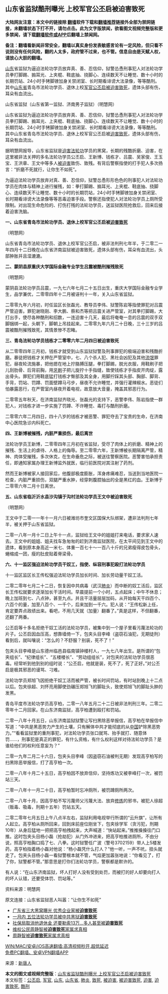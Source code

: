  <h2>山东省监狱酷刑曝光 上校军官公丕启被迫害致死</h2> <p class="notice"><b>大陆网友注意：本文中的链接除 <a href="https://github.com/bannedbook/fanqiang" >翻墙</a>软件下载和<a href="https://github.com/killgcd/justmysocks/blob/master/README.md">翻墙推荐</a>链接外全部为禁网链接，未翻墙状态下打不开，请勿点击。此为文字版禁闻，欲看图文视频完整版和更多禁闻，请下载<a href="https://github.com/bannedbook/fanqiang">翻墙软件或APP</a>后翻墙上禁闻网。</p><p>备注：翻墙看新闻非常安全，翻墙以真实身份发表敏感言论有一定风险，但只看不说则没有任何风险，翻的人太多，政府管不过来，也不管。信息自由是天赋人权，请放心大胆的翻墙。</b></p>  <div class="entry"> <p id="summary"><a href="https://www.bannedbook.org/bnews/tag/%e5%b1%b1%e4%b8%9c/" class="st_tag internal_tag" rel="tag" title="标签 山东 下的日志">山东</a>省监狱为逼迫法轮功学员放弃真、善、忍信仰，狱警怂恿刑事犯人对法轮功学员拳打脚踢、搧耳光、上夹棍、鞋底抽、挠脚心、连续数天不让睡觉、数十小时的长期罚站、24小时手铐脚镣加身关禁闭室、长时期看诽谤大法录像，等等酷刑。其中<a href="https://www.bannedbook.org/bnews/tag/%E5%B1%B1%E4%B8%9C%E7%9C%81/" class="st_tag internal_tag" rel="tag" title="标签 山东省 下的日志">山东省</a>青岛市法轮功学员、退休上校<a href="https://www.bannedbook.org/bnews/tag/%E5%86%9B%E5%AE%98/" class="st_tag internal_tag" rel="tag" title="标签 军官 下的日志">军官</a><a href="https://www.bannedbook.org/bnews/tag/%E5%85%AC%E4%B8%95%E5%90%AF/" class="st_tag internal_tag" rel="tag" title="标签 公丕启 下的日志">公丕启</a><a href="https://www.bannedbook.org/bnews/tag/%E8%A2%AB%E8%BF%AB%E5%AE%B3%E8%87%B4%E6%AD%BB/" class="st_tag internal_tag" rel="tag" title="标签 被迫害致死 下的日志">被迫害致死</a>，遗体头部有伤，耳朵有血流出。</p> <p id="conimg">山东省监狱（山东省第一监狱、济南男子监狱）（明慧网）</p> <p>山东省监狱为逼迫法轮功学员放弃真、善、忍信仰，狱警怂恿刑事犯人对法轮功学员拳打脚踢、搧耳光、上夹棍、鞋底抽、挠脚心、连续数天不让睡觉、数十小时的长期罚站、24小时手铐脚镣加身关禁闭室、长时期看诽谤大法录像，等等酷刑。其中山东省青岛市法轮功学员、退休上校军官公丕启被<a href="https://www.bannedbook.org/bnews/tag/%e8%bf%ab%e5%ae%b3/" class="st_tag internal_tag" rel="tag" title="标签 迫害 下的日志">迫害</a><a href="https://www.bannedbook.org/bnews/tag/%E8%87%B4%E6%AD%BB/" class="st_tag internal_tag" rel="tag" title="标签 致死 下的日志">致死</a>，遗体头部有伤，耳朵有血流出。</p> <p>据明慧网报导，山东省监狱是<span class='wp_keywordlink'><a href="https://www.bannedbook.org/forum11/topic278.html" title="评江泽民与中共相互利用迫害法轮功" target="_blank">迫害法轮功</a></span>学员的黑窝，长期的残酷折磨、迫害，在这里被非法关押的多名法轮功学员公丕启、王新博、钱栋才、吕震、吴家俊、王玉宝、王洪章、王文中等多人<a href="https://www.bannedbook.org/bnews/tag/%E8%A2%AB%E8%BF%AB%E5%AE%B3/" class="st_tag internal_tag" rel="tag" title="标签 被迫害 下的日志">被迫害</a>致伤、致残。有背后警察指使的打手犯人多次扬言：“折磨不死就行，让你生不如死”。</p> <p>为逼迫法轮功学员放弃对真、善、忍信仰，狱警怂恿形形色色的刑事犯人对法轮功学员在肉体与精神上进行摧残，如：拳打脚踢、搧耳光、上夹棍、鞋底抽、挠脚心、连续数天不让睡觉、数十小时的长期罚站，24小时手铐脚镣加身关禁闭室、长时期看诽谤大法录像等等恶毒迫害手段。警察还指使犯人对法轮功学员上厕所受限制。对出现生命危险的、打伤打残的法轮功学员，送监狱医院抢救后，回来后接着迫害洗脑。</p> <p><strong>一、山东省青岛市法轮功学员、退休上校军官公丕启被<a href="https://www.bannedbook.org/bnews/tag/%E8%BF%AB%E5%AE%B3%E8%87%B4%E6%AD%BB/" class="st_tag internal_tag" rel="tag" title="标签 迫害致死 下的日志">迫害致死</a></strong></p> <p>（明慧网）</p> <p>山东省青岛市法轮功学员、退休上校军官公丕启，被非法判刑七年半，于二零二一年四月十二日晚在山东省济南监狱被迫害致死，遗体头部有伤，耳朵有血流出，头部肿胀并且湿漉漉。</p> <p><strong>二、蒙阴县原重庆大学国际金融专业学生吕震被酷刑摧残致死</strong></p> <p>（明慧网）</p>  <p>蒙阴县法轮功学员吕震，一九七六年七月二十五日出生，重庆大学国际金融专业学生，品学兼优，二零零四年十二月被诬判十一年，关入山东省监狱。</p> <p>二零零九年六月初，时任监区长张磊光、教导员李伟、狱警陈岩等指使罪犯对吕震严管迫害。罪犯谢晓刚、李大鹏、蔡和杰等把吕震关进严管室，对其拳打脚踢，大打出手，使尽各种酷刑和招数，一连迫害十几天，最后将奄奄一息的吕震的双手双脚捆绑一起，头朝下，脚朝上吊挂起来。二零零九年六月二十日晚，三十三岁的吕震被酷刑摧残致死，其情景惨不忍睹。</p> <p><strong>三、青岛法轮功学员钱栋才二零零六年二月四日被迫害致死</strong></p> <p>从二零零四年三月初，钱栋才就受到山东监狱狱警及刑事罪犯的极端迫害和残酷折磨。暴徒把钱栋才关押在严管室中，七、八个杀人犯、黑社会凶犯及其他<span class='wp_keywordlink'><a href="https://www.bannedbook.org/forum11/topic282.html" title="禁片：评中国共产党的流氓本性" target="_blank">流氓</a></span>罪犯，昼夜轮流施暴，把他摁在地上拧胳膊压腿，拳打脚踢，脱光衣服，用鞋刷子把儿刮肋骨、后背前胸，用<span class='wp_keywordlink'><a href="https://www.bannedbook.org/forum2/topic2874.html" title="杜斌《牙刷》" target="_blank">牙刷</a></span>子把儿旋拧十手指缝，致使钱栋才手指皮开肉绽，露出骨头。罪犯们用鞋底猛打钱栋才臀部及其全身，用脚拧踩其头部、胸部、脚背、手背，罚站、罚蹲、罚面壁蹲马弓步，昼夜不允许睡觉，并强行灌辣椒水。恶徒们怕暴露恶行，在严管室内昼夜开着电视，故意放大音量，掩盖其邪恶行为。</p> <p>二零零五年秋天，在济南监狱齐晓光、张磊光的支持下，恶警李伟、陈岩指使一群犯人，对钱栋才进一步实施了罚蹲、不许睡觉、毒打与酷刑折磨。</p> <p>二零零六年二月四日，四十八岁的钱栋才被恶警、罪犯夺去了宝贵的生命，在济南中心医院急诊内科死亡。</p> <p><strong>四、王新博被摧残，内脏严重损伤，最后离世</strong></p> <p>法轮功学员王新博，二零零四年三月初在省监狱，受尽了肉体上的折磨、精神上的摧残、生活上的虐待、人格上的侮辱。至二零零六年，王新博被长期隔离严管，精神、肉体受摧残，多次休克，在生命垂危之际，被送往警察医院。恶警害怕承担责任，即通知家属办理王新博监外就医，临行前医院对其注射了药剂。</p> <p>然而王新博被家人接回家后，他腹部极度膨胀，浑身疼痛难忍，当送到当地医院一检查，内脏严重损伤，双腿严重水肿，经穿刺腹腔抽出的全是黑红的血。王新博于二零零六年二月十日离世。</p> <p><strong>五、山东省临沂沂水县沙沟镇于沟村法轮功学员王文中被迫害致死</strong></p>  <p>（明慧网）</p> <p>王文中于二零一一年十一月六日被潍坊市奎文区国保大队绑架，遭非法判刑七年半，被关押于山东省监狱。</p> <p>二零一八年一月十二日上午十一点，监狱给王文中的姐姐打来电话，要求家人速去。王文中的姐姐、姐夫找车急匆匆的赶到济南监狱医院，在太平间见到王文中的遗体，看到原本身高近一米七、体重一百七十～一百八十斤的兄弟瘦得皮包骨头，蜷缩成一团，瘦的肚皮贴着脊梁骨。</p> <p><strong>六、十一监区强迫法轮功学员干奴工，指使、纵容刑事犯殴打法轮功学员</strong></p> <p>十一监区监区长王传松强迫法轮功学员加长时间、加长劳动量干奴工活。</p> <p>二零二零年七月二十二日，恢复因中共病毒（武汉<a href="https://www.bannedbook.org/bnews/tag/%e8%82%ba%e7%82%8e/" class="st_tag internal_tag" rel="tag" title="标签 肺炎 下的日志">肺炎</a>）而中断的奴工活后，监区长王传松就要求逐渐加长干活时间。早晨提前一个小时，五点起床；中午不休息；晚上加班到七、八点钟，甚至九点。并且干活量层层加码，从开始每天干四百个、六百个的量，加至八百个、一千个，后来加到一千六。犯人说：“王传松新上任，肯定要弄点政绩出来。看吧，不用几天就（加量）翻番了。”真是这样，不但翻番，还翻了两番。</p> <p>公丕启等十多名拒绝干奴工活的法轮功学员，被集中到一个屋子里看污蔑法轮功的片子。公丕启因血压高，想靠墙倚一下，包夹头目李峰（盗窃石油犯，无期徒刑）看到后，就叫嚷说：“怎么的？不舒服？别装，死不了！”</p> <p>包夹头目李峰是山东德州临邑县临南镇钟楼村人，一九七八年出生。是所谓的“包夹组长”、“纪律组长”、“五楼楼长”、“劳动组组长”，对包夹的法轮功学员很恶毒。经常听到他到别的组时说：“公丕启，他就是装，死不了，死了正好。”对公丕启是极其邪恶的谩骂、刁难。</p> <p>法轮功学员郑旭飞因拒绝干奴工活而被严管，被长时间罚站，有时站到晚上十二点以后。包夹徐超、刘怀亮用脚使劲碾压郑旭飞的脚趾头，致使郑旭飞的脚趾头肿的发黑。</p> <p>青岛平度市法轮功学员高亨柏，二零一八年五月二十二日被非法判刑三年。二零二零年十二月回家。在山东济南监狱，高亨柏遭到殴打和罚站。</p>  <p>二零一八年十月五日，山东济南监狱狱警让写扫黑除恶举报信，高亨柏在举报信中写道：“中共是黑恶势力产生的土壤，只有解体中共才能彻底的从<span class='wp_keywordlink_affiliate'><a href="https://www.bannedbook.org/" title="中国" target="_blank">中国</a></span>铲除黑恶势力。”“看看监狱里的重刑事犯，对法轮功学员张口就骂、抬手就打、随意体罚……，刑事犯是真正的罪犯，有什么资格，有什么权利这样对待法轮功学员？是谁给他们的权利任意妄为？”</p> <p>二零一九年二月二十六日，包夹头目李峰（因盗窃石油被判无期）发现高亨柏写的扫黑除恶举报信，打了高亨柏一次。</p> <p>二零一八年十月二十五日，高亨柏因不放弃信仰，坚持炼功又被李峰打一次，被罚站三天。</p> <p>二零一八年十一月二十日，高亨柏暂时忘冲厕所，被罚蹲厕所两次。</p> <p>二零一八年十月，因高亨柏不写污蔑师父污蔑大法、放弃<span class='wp_keywordlink'><a href="https://www.qi-gong.me/" title="气功修炼网" target="_blank">修炼</a></span>的邪书，被犯人徐超（贩毒、吸毒，刑期十五年）罚站五天。</p> <p>二零二零年七月五日上午八点半左右，监狱利用电视举行所谓的“云升旗”，让所有人起立。高亨柏从厕所回来，回到床前座位刚坐下，包夹徐学军（贪污犯，刑期10年）从身后猛地一把把高亨柏拽起来，大声喊道：“快站起来。”推推搡搡往门口推。这时包夹头目杨小磊（抢劫犯）从门外冲进来，把高亨柏推进厕所，不由分说，照高亨柏胸口捣了七、八拳。这时狱警任广波（警号3702159）带人上5楼发药，高亨柏指着杨小磊对他说：“杨小磊凭什么打人？”他一听，一声不吭，扭头就走了。包夹头目杨小磊一看狱警根本就不管，气焰更加嚣张地说：“你看见了，打了你，狱警都不管。”那意思是打你们法轮功学员，警察都是默许的。</p> <p>有人说：“在山东济南监狱，坏人打好人没有受到处罚，而被打的好人却要向打人的坏人认错，还要受体罚、罚站等。”</p> <p>资料来源：明慧网</p> <p>原文连接：山东省监狱恶人叫嚣：“让你生不如死”</p> <ul class='op-related-articles' title='相关阅读'> <li><a href='https://www.bannedbook.org/bnews/cbnews/20210506/1540699.html' target='_blank'>广东省三大黑窝曝光 优秀企业家被<b>迫害致死</b></a></li> <li><a href='https://www.bannedbook.org/bnews/cbnews/20210430/1536783.html' target='_blank'>一月内 五位法轮功学员被中共黑狱<b>迫害致死</b></a></li> <li><a href='https://www.bannedbook.org/bnews/cbnews/20210429/1536140.html' target='_blank'>社保局取消他退休金 还要勒索13万...多人甚至被<b>迫害致死</b></a></li> <li><a href='https://www.bannedbook.org/bnews/baitai/20210428/1535571.html' target='_blank'>维权公民周静智被<b>迫害致死</b>家属求真相</a></li> <li><a href='https://www.bannedbook.org/bnews/renquan/20210428/1535493.html' target='_blank'>周静智被<b>迫害致死</b>家属求真相</a></li> </ul> <p class="texttj"> <a href="https://github.com/bannedbook/fanqiang/wiki/V2ray%E6%9C%BA%E5%9C%BA" target="_blank">WIN/MAC/安卓/iOS高速翻墙:高清视频秒开,超低延迟</a><br/> <a href="https://github.com/bannedbook/fanqiang/wiki/%E7%A6%81%E9%97%BB%E7%BD%91%E5%AE%89%E5%8D%93%E7%BF%BB%E5%A2%99%E6%96%B0%E9%97%BBAPP" target="_blank">免费PC翻墙、安卓VPN翻墙APP</a></p> <p> 来源：<span class='wp_keywordlink_affiliate'><a href="https://www.ntdtv.com/" title="新唐人">新唐人</a></span> </p><a name='sharetosocial'></a>       <div><b>本文的图文或视频完整版</b>：<a href='https://www.bannedbook.org/bnews/cbnews/20210612/1565092.html'>山东省监狱酷刑曝光 上校军官公丕启被迫害致死</a></div>  </div><!--END ENTRY--> <div class="postfooter"> <div>本文标签：<a href="https://www.bannedbook.org/bnews/tag/%E5%85%AC%E4%B8%95%E5%90%AF/" rel="tag">公丕启</a>, <a href="https://www.bannedbook.org/bnews/tag/%E5%86%9B%E5%AE%98/" rel="tag">军官</a>, <a href="https://www.bannedbook.org/bnews/tag/%e5%b1%b1%e4%b8%9c/" rel="tag">山东</a>, <a href="https://www.bannedbook.org/bnews/tag/%E5%B1%B1%E4%B8%9C%E7%9C%81/" rel="tag">山东省</a>, <a href="https://www.bannedbook.org/bnews/tag/%e8%82%ba%e7%82%8e/" rel="tag">肺炎</a>, <a href="https://www.bannedbook.org/bnews/tag/%E8%87%B4%E6%AD%BB/" rel="tag">致死</a>, <a href="https://www.bannedbook.org/bnews/tag/%E8%A2%AB%E8%BF%AB%E5%AE%B3/" rel="tag">被迫害</a>, <a href="https://www.bannedbook.org/bnews/tag/%E8%A2%AB%E8%BF%AB%E5%AE%B3%E8%87%B4%E6%AD%BB/" rel="tag">被迫害致死</a>, <a href="https://www.bannedbook.org/bnews/tag/%e8%bf%ab%e5%ae%b3/" rel="tag">迫害</a>, <a href="https://www.bannedbook.org/bnews/tag/%E8%BF%AB%E5%AE%B3%E8%87%B4%E6%AD%BB/" rel="tag">迫害致死</a>, <a href="https://www.bannedbook.org/bnews/tag/%E9%85%B7%E5%88%91/" rel="tag">酷刑</a></div>  </div><!--END POSTFOOTER--> 